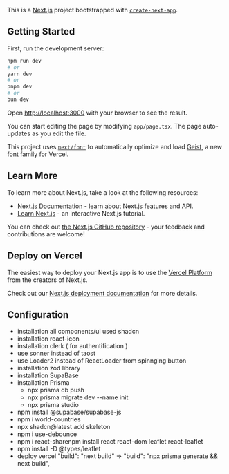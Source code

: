 This is a [Next.js](https://nextjs.org) project bootstrapped with [`create-next-app`](https://nextjs.org/docs/app/api-reference/cli/create-next-app).

## Getting Started

First, run the development server:

```bash
npm run dev
# or
yarn dev
# or
pnpm dev
# or
bun dev
```

Open [http://localhost:3000](http://localhost:3000) with your browser to see the result.

You can start editing the page by modifying `app/page.tsx`. The page auto-updates as you edit the file.

This project uses [`next/font`](https://nextjs.org/docs/app/building-your-application/optimizing/fonts) to automatically optimize and load [Geist](https://vercel.com/font), a new font family for Vercel.

## Learn More

To learn more about Next.js, take a look at the following resources:

- [Next.js Documentation](https://nextjs.org/docs) - learn about Next.js features and API.
- [Learn Next.js](https://nextjs.org/learn) - an interactive Next.js tutorial.

You can check out [the Next.js GitHub repository](https://github.com/vercel/next.js) - your feedback and contributions are welcome!

## Deploy on Vercel

The easiest way to deploy your Next.js app is to use the [Vercel Platform](https://vercel.com/new?utm_medium=default-template&filter=next.js&utm_source=create-next-app&utm_campaign=create-next-app-readme) from the creators of Next.js.

Check out our [Next.js deployment documentation](https://nextjs.org/docs/app/building-your-application/deploying) for more details.

## Configuration

- installation all components/ui used shadcn
- installation react-icon
- installation clerk ( for authentification )
- use sonner instead of taost
- use Loader2 instead of ReactLoader from spinnging button
- installation zod library
- installation SupaBase
- installation Prisma
  - npx prisma db push
  - npx prisma migrate dev --name init
  - npx prisma studio
- npm install @supabase/supabase-js
- npm i world-countries
- npx shadcn@latest add skeleton
- npm i use-debounce
- npm i react-sharenpm install react react-dom leaflet react-leaflet 
- npm install -D @types/leaflet
- deploy vercel  "build": "next build" => "build": "npx prisma generate && next build",